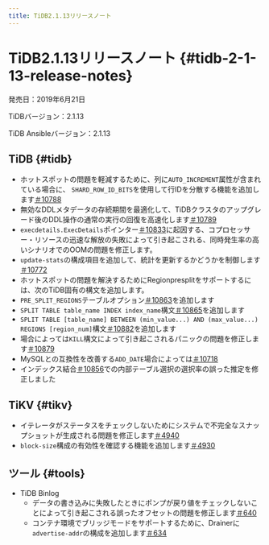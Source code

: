 ```yaml
---
title: TiDB2.1.13リリースノート
---
```


# TiDB2.1.13リリースノート {#tidb-2-1-13-release-notes}

発売日：2019年6月21日

TiDBバージョン：2.1.13

TiDB Ansibleバージョン：2.1.13

## TiDB {#tidb}

-   ホットスポットの問題を軽減するために、列に`AUTO_INCREMENT`属性が含まれている場合に、 `SHARD_ROW_ID_BITS`を使用して行IDを分散する機能を追加します[＃10788](https://github.com/pingcap/tidb/pull/10788)
-   無効なDDLメタデータの存続期間を最適化して、TiDBクラスタのアップグレード後のDDL操作の通常の実行の回復を高速化します[＃10789](https://github.com/pingcap/tidb/pull/10789)
-   `execdetails.ExecDetails`ポインター[＃10833](https://github.com/pingcap/tidb/pull/10833)に起因する、コプロセッサー・リソースの迅速な解放の失敗によって引き起こされる、同時発生率の高いシナリオでのOOMの問題を修正します。
-   `update-stats`の構成項目を追加して、統計を更新するかどうかを制御します[＃10772](https://github.com/pingcap/tidb/pull/10772)
-   ホットスポットの問題を解決するためにRegionpresplitをサポートするには、次のTiDB固有の構文を追加します。
-   `PRE_SPLIT_REGIONS`テーブルオプション[＃10863](https://github.com/pingcap/tidb/pull/10863)を追加します
-   `SPLIT TABLE table_name INDEX index_name`構文[＃10865](https://github.com/pingcap/tidb/pull/10865)を追加します
-   `SPLIT TABLE [table_name] BETWEEN (min_value...) AND (max_value...) REGIONS [region_num]`構文[＃10882](https://github.com/pingcap/tidb/pull/10882)を追加します
-   場合によっては`KILL`構文によって引き起こされるパニックの問題を修正します[＃10879](https://github.com/pingcap/tidb/pull/10879)
-   MySQLとの互換性を改善する`ADD_DATE`場合によっては[＃10718](https://github.com/pingcap/tidb/pull/10718)
-   インデックス結合[＃10856](https://github.com/pingcap/tidb/pull/10856)での内部テーブル選択の選択率の誤った推定を修正しました

## TiKV {#tikv}

-   イテレータがステータスをチェックしないためにシステムで不完全なスナップショットが生成される問題を修正します[＃4940](https://github.com/tikv/tikv/pull/4940)
-   `block-size`構成の有効性を確認する機能を追加します[＃4930](https://github.com/tikv/tikv/pull/4930)

## ツール {#tools}

-   TiDB Binlog
    -   データの書き込みに失敗したときにポンプが戻り値をチェックしないことによって引き起こされる誤ったオフセットの問題を修正します[＃640](https://github.com/pingcap/tidb-binlog/pull/640)
    -   コンテナ環境でブリッジモードをサポートするために、Drainerに`advertise-addr`の構成を追加します[＃634](https://github.com/pingcap/tidb-binlog/pull/634)
